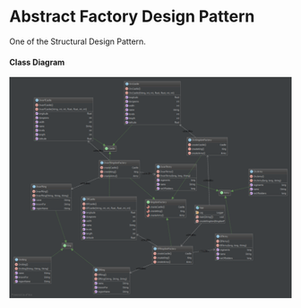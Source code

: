 Abstract Factory Design Pattern
=====================
One of the Structural Design Pattern.

#### Class Diagram ####
![Alt text](abstract-factory-class-diag.png?raw=true "Abstract Factory Pattern")
